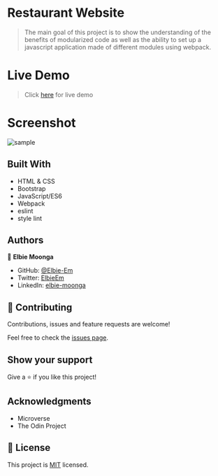 # Restaurant Website

> The main goal of this project is to show the understanding of the benefits of modularized code as well as the ability to set up a javascript application made of different modules using webpack.

# Live Demo

> Click [here](https://gallant-bell-11dd24.netlify.app/) for live demo

# Screenshot
![sample](capture.png)

## Built With
- HTML & CSS
- Bootstrap
- JavaScript/ES6
- Webpack
- eslint
- style lint

## Authors

👤 **Elbie Moonga**

- GitHub: [@Elbie-Em](https://github.com/Elbie-em)
- Twitter: [ElbieEm](https://twitter.com/ElbieEm)
- LinkedIn: [elbie-moonga](https://www.linkedin.com/in/elbiemoonga/) 

## 🤝 Contributing

Contributions, issues and feature requests are welcome!

Feel free to check the [issues page](https://github.com/Elbie-em/Restaurant-Page-JS/issues).

## Show your support

Give a ⭐️ if you like this project!

## Acknowledgments

- Microverse
- The Odin Project

## 📝 License

This project is [MIT](./license.md) licensed.
